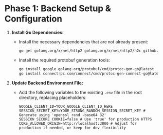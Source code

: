 # Phase 1: Backend Setup & Configuration

1. **Install Go Dependencies:**
    * Install the necessary dependencies that are not already present:

        ```bash
        go get golang.org/x/net/http2 golang.org/x/net/http2/h2c github.com/rs/cors google.golang.org/api/idtoken github.com/gorilla/sessions github.com/google/uuid
        ```

    * Install the required protobuf generation tools:

        ```bash
        go install google.golang.org/protobuf/cmd/protoc-gen-go@latest
        go install connectrpc.com/connect/cmd/protoc-gen-connect-go@latest
        ```
<!-- STOP: Please review and approve before proceeding to the next step. -->

2. **Update Backend Environment File:**
    * Add the following variables to the existing `.env` file in the root directory, replacing placeholders:

        ```dotenv
        GOOGLE_CLIENT_ID=YOUR_GOOGLE_CLIENT_ID_HERE
        SESSION_SECRET_KEY=YOUR_STRONG_RANDOM_SESSION_SECRET_KEY # Generate using 'openssl rand -base64 32'
        SESSION_SECURE_COOKIE=false # Use 'true' for production HTTPS
        CORS_ALLOWED_ORIGIN=http://localhost:3000 # Adjust for production if needed, or keep for dev flexibility
        ```
<!-- STOP: Please review and approve before proceeding to the next step. -->
